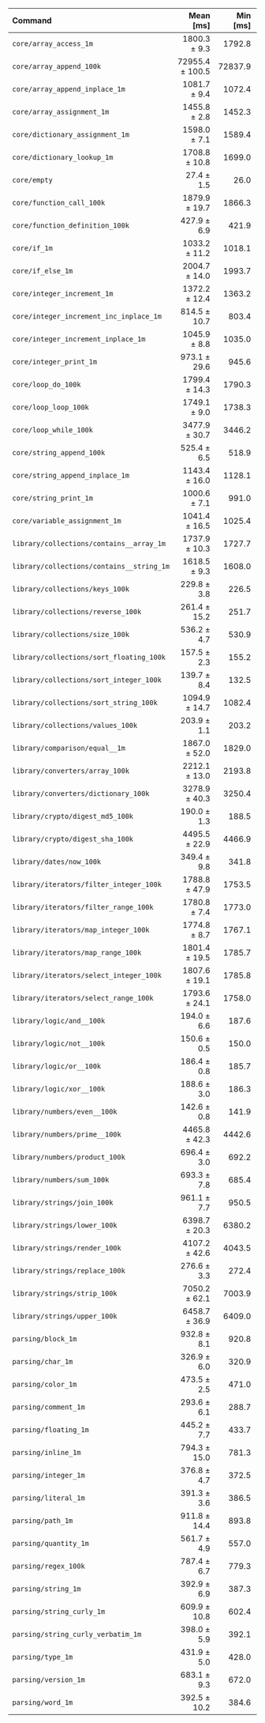 | Command | Mean [ms] | Min [ms] | Max [ms] |
|:---|---:|---:|---:|
| `core/array_access_1m` | 1800.3 ± 9.3 | 1792.8 | 1813.7 | 65.76 ± 3.71 |
| `core/array_append_100k` | 72955.4 ± 100.5 | 72837.9 | 73047.7 | 2664.82 ± 149.75 |
| `core/array_append_inplace_1m` | 1081.7 ± 9.4 | 1072.4 | 1094.7 | 39.51 ± 2.25 |
| `core/array_assignment_1m` | 1455.8 ± 2.8 | 1452.3 | 1459.1 | 53.18 ± 2.99 |
| `core/dictionary_assignment_1m` | 1598.0 ± 7.1 | 1589.4 | 1605.3 | 58.37 ± 3.29 |
| `core/dictionary_lookup_1m` | 1708.8 ± 10.8 | 1699.0 | 1723.9 | 62.42 ± 3.53 |
| `core/empty` | 27.4 ± 1.5 | 26.0 | 29.5 |
| `core/function_call_100k` | 1879.9 ± 19.7 | 1866.3 | 1909.2 | 68.67 ± 3.92 |
| `core/function_definition_100k` | 427.9 ± 6.9 | 421.9 | 437.0 | 15.63 ± 0.91 |
| `core/if_1m` | 1033.2 ± 11.2 | 1018.1 | 1043.8 | 37.74 ± 2.16 |
| `core/if_else_1m` | 2004.7 ± 14.0 | 1993.7 | 2025.1 | 73.22 ± 4.15 |
| `core/integer_increment_1m` | 1372.2 ± 12.4 | 1363.2 | 1390.3 | 50.12 ± 2.85 |
| `core/integer_increment_inc_inplace_1m` | 814.5 ± 10.7 | 803.4 | 824.7 | 29.75 ± 1.72 |
| `core/integer_increment_inplace_1m` | 1045.9 ± 8.8 | 1035.0 | 1056.6 | 38.20 ± 2.17 |
| `core/integer_print_1m` | 973.1 ± 29.6 | 945.6 | 1013.1 | 35.54 ± 2.27 |
| `core/loop_do_100k` | 1799.4 ± 14.3 | 1790.3 | 1820.5 | 65.73 ± 3.73 |
| `core/loop_loop_100k` | 1749.1 ± 9.0 | 1738.3 | 1759.3 | 63.89 ± 3.60 |
| `core/loop_while_100k` | 3477.9 ± 30.7 | 3446.2 | 3510.3 | 127.03 ± 7.22 |
| `core/string_append_100k` | 525.4 ± 6.5 | 518.9 | 532.8 | 19.19 ± 1.10 |
| `core/string_append_inplace_1m` | 1143.4 ± 16.0 | 1128.1 | 1164.5 | 41.77 ± 2.42 |
| `core/string_print_1m` | 1000.6 ± 7.1 | 991.0 | 1007.8 | 36.55 ± 2.07 |
| `core/variable_assignment_1m` | 1041.4 ± 16.5 | 1025.4 | 1064.0 | 38.04 ± 2.22 |
| `library/collections/contains__array_1m` | 1737.9 ± 10.3 | 1727.7 | 1751.1 | 63.48 ± 3.59 |
| `library/collections/contains__string_1m` | 1618.5 ± 9.3 | 1608.0 | 1626.9 | 59.12 ± 3.34 |
| `library/collections/keys_100k` | 229.8 ± 3.8 | 226.5 | 233.9 | 8.39 ± 0.49 |
| `library/collections/reverse_100k` | 261.4 ± 15.2 | 251.7 | 284.1 | 9.55 ± 0.77 |
| `library/collections/size_100k` | 536.2 ± 4.7 | 530.9 | 542.0 | 19.59 ± 1.11 |
| `library/collections/sort_floating_100k` | 157.5 ± 2.3 | 155.2 | 160.3 | 5.75 ± 0.33 |
| `library/collections/sort_integer_100k` | 139.7 ± 8.4 | 132.5 | 149.9 | 5.10 ± 0.42 |
| `library/collections/sort_string_100k` | 1094.9 ± 14.7 | 1082.4 | 1111.4 | 39.99 ± 2.31 |
| `library/collections/values_100k` | 203.9 ± 1.1 | 203.2 | 205.5 | 7.45 ± 0.42 |
| `library/comparison/equal__1m` | 1867.0 ± 52.0 | 1829.0 | 1943.8 | 68.20 ± 4.28 |
| `library/converters/array_100k` | 2212.1 ± 13.0 | 2193.8 | 2222.8 | 80.80 ± 4.56 |
| `library/converters/dictionary_100k` | 3278.9 ± 40.3 | 3250.4 | 3338.6 | 119.77 ± 6.89 |
| `library/crypto/digest_md5_100k` | 190.0 ± 1.3 | 188.5 | 191.5 | 6.94 ± 0.39 |
| `library/crypto/digest_sha_100k` | 4495.5 ± 22.9 | 4466.9 | 4517.5 | 164.21 ± 9.26 |
| `library/dates/now_100k` | 349.4 ± 9.8 | 341.8 | 363.7 | 12.76 ± 0.80 |
| `library/iterators/filter_integer_100k` | 1788.8 ± 47.9 | 1753.5 | 1859.3 | 65.34 ± 4.07 |
| `library/iterators/filter_range_100k` | 1780.8 ± 7.4 | 1773.0 | 1788.6 | 65.05 ± 3.66 |
| `library/iterators/map_integer_100k` | 1774.8 ± 8.7 | 1767.1 | 1787.1 | 64.83 ± 3.66 |
| `library/iterators/map_range_100k` | 1801.4 ± 19.5 | 1785.7 | 1829.9 | 65.80 ± 3.76 |
| `library/iterators/select_integer_100k` | 1807.6 ± 19.1 | 1785.8 | 1832.4 | 66.03 ± 3.77 |
| `library/iterators/select_range_100k` | 1793.6 ± 24.1 | 1758.0 | 1808.5 | 65.52 ± 3.78 |
| `library/logic/and__100k` | 194.0 ± 6.6 | 187.6 | 200.3 | 7.09 ± 0.47 |
| `library/logic/not__100k` | 150.6 ± 0.5 | 150.0 | 151.1 | 5.50 ± 0.31 |
| `library/logic/or__100k` | 186.4 ± 0.8 | 185.7 | 187.6 | 6.81 ± 0.38 |
| `library/logic/xor__100k` | 188.6 ± 3.0 | 186.3 | 192.8 | 6.89 ± 0.40 |
| `library/numbers/even__100k` | 142.6 ± 0.8 | 141.9 | 143.7 | 5.21 ± 0.29 |
| `library/numbers/prime__100k` | 4465.8 ± 42.3 | 4442.6 | 4529.2 | 163.12 ± 9.29 |
| `library/numbers/product_100k` | 696.4 ± 3.0 | 692.2 | 699.2 | 25.44 ± 1.43 |
| `library/numbers/sum_100k` | 693.3 ± 7.8 | 685.4 | 703.9 | 25.32 ± 1.45 |
| `library/strings/join_100k` | 961.1 ± 7.7 | 950.5 | 969.2 | 35.10 ± 1.99 |
| `library/strings/lower_100k` | 6398.7 ± 20.3 | 6380.2 | 6420.5 | 233.72 ± 13.15 |
| `library/strings/render_100k` | 4107.2 ± 42.6 | 4043.5 | 4132.4 | 150.02 ± 8.57 |
| `library/strings/replace_100k` | 276.6 ± 3.3 | 272.4 | 280.4 | 10.10 ± 0.58 |
| `library/strings/strip_100k` | 7050.2 ± 62.1 | 7003.9 | 7138.2 | 257.52 ± 14.64 |
| `library/strings/upper_100k` | 6458.7 ± 36.9 | 6409.0 | 6493.3 | 235.92 ± 13.32 |
| `parsing/block_1m` | 932.8 ± 8.1 | 920.8 | 937.7 | 34.07 ± 1.94 |
| `parsing/char_1m` | 326.9 ± 6.0 | 320.9 | 334.9 | 11.94 ± 0.71 |
| `parsing/color_1m` | 473.5 ± 2.5 | 471.0 | 476.8 | 17.29 ± 0.98 |
| `parsing/comment_1m` | 293.6 ± 6.1 | 288.7 | 301.5 | 10.73 ± 0.64 |
| `parsing/floating_1m` | 445.2 ± 7.7 | 433.7 | 450.4 | 16.26 ± 0.96 |
| `parsing/inline_1m` | 794.3 ± 15.0 | 781.3 | 812.4 | 29.01 ± 1.72 |
| `parsing/integer_1m` | 376.8 ± 4.7 | 372.5 | 382.8 | 13.76 ± 0.79 |
| `parsing/literal_1m` | 391.3 ± 3.6 | 386.5 | 395.0 | 14.29 ± 0.81 |
| `parsing/path_1m` | 911.8 ± 14.4 | 893.8 | 925.2 | 33.30 ± 1.94 |
| `parsing/quantity_1m` | 561.7 ± 4.9 | 557.0 | 566.6 | 20.52 ± 1.17 |
| `parsing/regex_100k` | 787.4 ± 6.7 | 779.3 | 793.8 | 28.76 ± 1.63 |
| `parsing/string_1m` | 392.9 ± 6.9 | 387.3 | 402.2 | 14.35 ± 0.84 |
| `parsing/string_curly_1m` | 609.9 ± 10.8 | 602.4 | 625.9 | 22.28 ± 1.31 |
| `parsing/string_curly_verbatim_1m` | 398.0 ± 5.9 | 392.1 | 406.2 | 14.54 ± 0.84 |
| `parsing/type_1m` | 431.9 ± 5.0 | 428.0 | 439.2 | 15.78 ± 0.90 |
| `parsing/version_1m` | 683.1 ± 9.3 | 672.0 | 694.5 | 24.95 ± 1.44 |
| `parsing/word_1m` | 392.5 ± 10.2 | 384.6 | 407.5 | 14.34 ± 0.89 |

